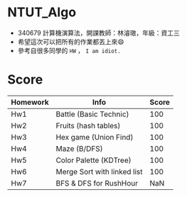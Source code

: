 # NTUT_Algo

- 340679 計算機演算法，開課教師：林濬璈，年級：資工三
- 希望這次可以把所有的作業都丟上來😄
- 參考自很多同學的 `HW` ， `I am idiot.`


# Score


| Homework | Info                   | Score |
|----------|------------------------|-------|
| Hw1      | Battle (Basic Technic) | 100   |
| Hw2      | Fruits (hash tables) | 100   |
| Hw3      | Hex game (Union Find)  | 100   |
| Hw4      | Maze (B/DFS)  | 100   |
| Hw5      | Color Palette (KDTree)  | 100   |
| Hw6      | Merge Sort with linked list  | 100   |
| Hw7      | BFS & DFS for RushHour  | NaN   |
